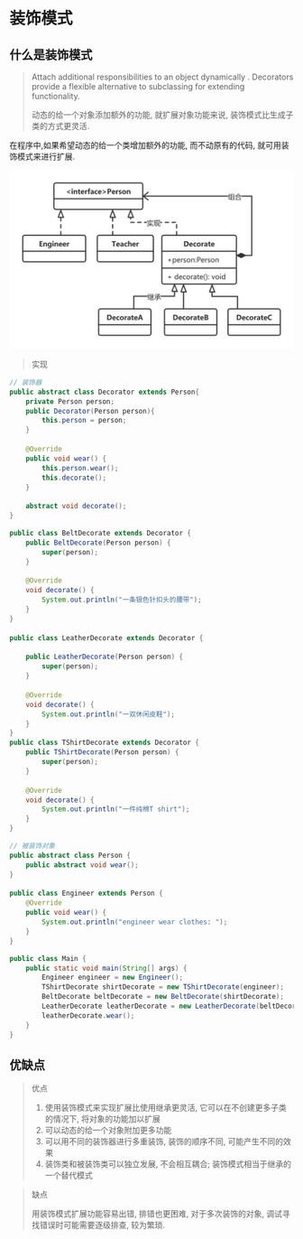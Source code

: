 # 装饰模式

## 什么是装饰模式

> Attach  additional  responsibilities  to  an object  dynamically .  Decorators  provide  a  flexible  alternative  to  subclassing  for  extending  functionality.
>
> 动态的给一个对象添加额外的功能, 就扩展对象功能来说, 装饰模式比生成子类的方式更灵活.

在程序中,如果希望动态的给一个类增加额外的功能, 而不动原有的代码, 就可用装饰模式来进行扩展.

![](./image/designpattern/decorate.png)

> 实现

```java
// 装饰器
public abstract class Decorator extends Person{
    private Person person;
    public Decorator(Person person){
        this.person = person;
    }

    @Override
    public void wear() {
        this.person.wear();
        this.decorate();
    }

    abstract void decorate();
}
```

```java
public class BeltDecorate extends Decorator {
    public BeltDecorate(Person person) {
        super(person);
    }

    @Override
    void decorate() {
        System.out.println("一条银色针扣头的腰带");
    }
}

public class LeatherDecorate extends Decorator {

    public LeatherDecorate(Person person) {
        super(person);
    }

    @Override
    void decorate() {
        System.out.println("一双休闲皮鞋");
    }
}
public class TShirtDecorate extends Decorator {
    public TShirtDecorate(Person person) {
        super(person);
    }

    @Override
    void decorate() {
        System.out.println("一件纯棉T shirt");
    }
}
```

```java
// 被装饰对象
public abstract class Person {
    public abstract void wear();
}

public class Engineer extends Person {
    @Override
    public void wear() {
        System.out.println("engineer wear clothes: ");
    }
}
```

```java
public class Main {
    public static void main(String[] args) {
        Engineer engineer = new Engineer();
        TShirtDecorate shirtDecorate = new TShirtDecorate(engineer);
        BeltDecorate beltDecorate = new BeltDecorate(shirtDecorate);
        LeatherDecorate leatherDecorate = new LeatherDecorate(beltDecorate);
        leatherDecorate.wear();
    }
}
```



## 优缺点

> 优点
>
> 1. 使用装饰模式来实现扩展比使用继承更灵活, 它可以在不创建更多子类的情况下, 将对象的功能加以扩展
> 2. 可以动态的给一个对象附加更多功能
> 3. 可以用不同的装饰器进行多重装饰, 装饰的顺序不同, 可能产生不同的效果
> 4. 装饰类和被装饰类可以独立发展, 不会相互耦合;  装饰模式相当于继承的一个替代模式

> 缺点
>
> 用装饰模式扩展功能容易出错, 排错也更困难, 对于多次装饰的对象, 调试寻找错误时可能需要逐级排查, 较为繁琐.